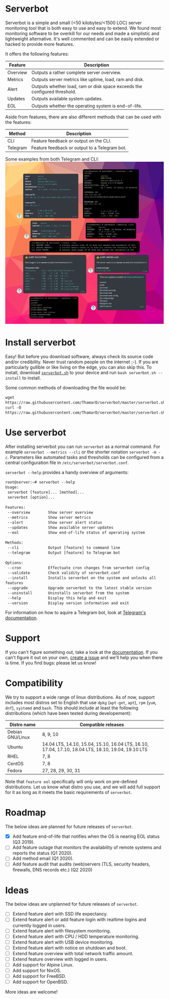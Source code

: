 # Serverbot
Serverbot is a simple and small (<50 kilobytes/<1500 LOC) server monitoring tool that is both easy to use and easy to extend. We found most monitoring software to be overkill for our needs and made a simplistic and lightweight alternative. It's well commented and can be easily extended or hacked to provide more features.

It offers the following features:

| Feature | Description |
| ------- | ----------- |
| Overview | Outputs a rather complete server overview. |
| Metrics | Outputs server metrics like uptime, load, ram and disk. |
| Alert | Outputs whether load, ram or disk space exceeds the configured threshold. |
| Updates | Outputs available system updates. |
| EOL | Outputs whether the operating system is end-of-life. |

Aside from features, there are also different methods that can be used with the features:

| Method | Description |
| ------ | ----------- |
| CLI | Feature feedback or output on the CLI. |
| Telegram | Feature feedback or output to a Telegram bot. |

Some examples from both Telegram and CLI:
![alt text](https://raw.githubusercontent.com/ThamarD/serverbot/stable/resources/overview.jpg "feature examples")

# Install serverbot
Easy! But before you download software, always check its source code and/or credibility. Never trust random people on the internet ;-). If you are particularly gullible or like living on the edge, you can also skip this. To install, download [`serverbot.sh`](https://raw.githubusercontent.com/ThamarD/serverbot/stable/serverbot.sh) to your device and run `bash serverbot.sh --install` to install.

Some common methods of downloading the file would be:
```
wget https://raw.githubusercontent.com/ThamarD/serverbot/master/serverbot.sh
curl -O https://raw.githubusercontent.com/ThamarD/serverbot/master/serverbot.sh
```

# Use serverbot
After installing serverbot you can run `serverbot` as a normal command. For example `serverbot --metrics --cli` or the shorter notation `serverbot -m -c`. Parameters like automated tasks and thresholds can be configured from a central configuration file in `/etc/serverbot/serverbot.conf`.

`serverbot --help` provides a handy overview of arguments:
```
root@server:~# serverbot --help
Usage:
 serverbot [feature]... [method]...
 serverbot [option]...

Features:
 --overview        Show server overview
 --metrics         Show server metrics
 --alert           Show server alert status
 --updates         Show available server updates
 --eol             Show end-of-life status of operating system

Methods:
 --cli             Output [feature] to command line
 --telegram        Output [feature] to Telegram bot

Options:
 --cron            Effectuate cron changes from serverbot config
 --validate        Check validity of serverbot.conf
 --install         Installs serverbot on the system and unlocks all features
 --upgrade         Upgrade serverbot to the latest stable version
 --uninstall       Uninstalls serverbot from the system
 --help            Display this help and exit
 --version         Display version information and exit
```

For information on how to aquire a Telegram bot, look at [Telegram's documentation](https://core.telegram.org/bots).

# Support
If you can't figure something out, take a look at the [documentation](https://github.com/ThamarD/serverbot/tree/stable/docs). If you can't figure it out on your own, [create a issue](https://github.com/ThamarD/serverbot/issues/new) and we'll help you when there is time. If you find bugs: please let us know!

# Compatibility
We try to support a wide range of linux distributions. As of now, support includes most distros set to English that use `dpkg` (`apt-get`, `apt`), `rpm` (`yum`, `dnf`), `systemd` and `bash`. This should include at least the following distributions (which have been tested during developement):

| Distro name | Compatible releases |
| ----------- | ------------------- |
| Debian GNU/Linux | 8, 9, 10 |
| Ubuntu | 14.04 LTS, 14.10, 15.04, 15.10, 16.04 LTS, 16.10, 17.04, 17.10, 18.04 LTS, 18.10, 19.04, 19.10 LTS |
| RHEL | 7, 8 |
| CentOS | 7, 8 |
| Fedora | 27, 28, 29, 30, 31 |

Note that `feature eol` specifically will only work on pre-defined distributions. Let us know what distro you use, and we will add full support for it as long as it meets the basic requirements of `serverbot`.

# Roadmap
The below ideas are planned for future releases of `serverbot`.
- [X] Add feature end-of-life that notifies when the OS is nearing EOL status (Q3 2019).
- [ ] Add feature outage that monitors the availability of remote systems and reports the status (Q1 2020).
- [ ] Add method email (Q1 2020).
- [ ] Add feature audit that audits (web)servers (TLS, security headers, firewalls, DNS records etc.) (Q2 2020)

# Ideas
The below ideas are unplanned for future releases of `serverbot`.

- [ ] Extend feature alert with SSD life expectancy.
- [ ] Extend feature alert or add feature login with realtime logins and currently logged in users.
- [ ] Extend feature alert with filesystem monitoring.
- [ ] Extend feature alert with CPU / HDD temperature monitoring.
- [ ] Extend feature alert with USB device monitoring.
- [ ] Extend feature alert with notice on shutdown and boot.
- [ ] Extend feature overview with total network traffic amount.
- [ ] Extend feature overview with logged in users.
- [ ] Add support for Alpine Linux.
- [ ] Add support for NixOS.
- [ ] Add support for FreeBSD.
- [ ] Add support for OpenBSD.

More ideas are welcome!
